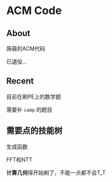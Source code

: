 # ACM Code

## About

蒟蒻的ACM代码

已退役...

## Recent

目前在刷PE上的数学题

需要补 `camp` 的题目

## 需要点的技能树

生成函数

FFT和NTT

**计算几何**得开始刷了，不能一点都不会T_T
